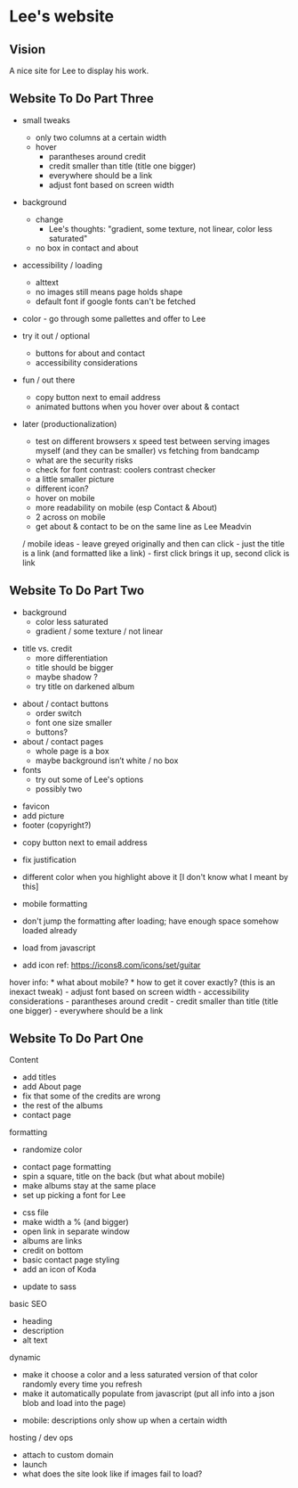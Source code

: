 # Lee's website

## Vision
A nice site for Lee to display his work.

## Website To Do Part Three
- small tweaks
    * only two columns at a certain width
    * hover
        * parantheses around credit 
        * credit smaller than title (title one bigger)
        * everywhere should be a link
        * adjust font based on screen width
- background
    * change
        - Lee's thoughts: "gradient, some texture, not linear, color less saturated"
    * no box in contact and about
- accessibility / loading
    * alttext
    - no images still means page holds shape
    - default font if google fonts can't be fetched
- color - go through some pallettes and offer to Lee
- try it out / optional
    - buttons for about and contact
    - accessibility considerations
- fun / out there
    - copy button next to email address
    - animated buttons when you hover over about & contact

- later (productionalization)
    - test on different browsers
    x speed test between serving images myself (and they can be smaller) vs fetching from bandcamp
    - what are the security risks
    - check for font contrast: coolers contrast checker

    * a little smaller picture
    * different icon?
    * hover on mobile
    * more readability on mobile (esp Contact & About)
    * 2 across on mobile
    - get about & contact to be on the same line as Lee Meadvin


    / mobile ideas
        - leave greyed originally and then can click
        - just the title is a link (and formatted like a link)
        - first click brings it up, second click is link

## Website To Do Part Two
- background
    - color less saturated
    - gradient / some texture / not linear
* title vs. credit
    * more differentiation
    * title should be bigger
    * maybe shadow ? 
    * try title on darkened album
- about / contact buttons
    * order switch
    * font one size smaller
    - buttons?
- about / contact pages
    - whole page is a box
    - maybe background isn’t white / no box
- fonts
    * try out some of Lee's options
    * possibly two
* favicon
* add picture
* footer (copyright?)
- copy button next to email address
* fix justification
- different color when you highlight above it [I don't know what I meant by this]

- mobile formatting
- don't jump the formatting after loading; have enough space somehow loaded already
- load from javascript
* add icon ref: https://icons8.com/icons/set/guitar

hover info:
    * what about mobile?
    * how to get it cover exactly? (this is an inexact tweak)
    - adjust font based on screen width
    - accessibility considerations
    - parantheses around credit 
    - credit smaller than title (title one bigger)
    - everywhere should be a link


## Website To Do Part One
Content
* add titles
* add About page
* fix that some of the credits are wrong
* the rest of the albums
* contact page

formatting
* randomize color
- contact page formatting
- spin a square, title on the back (but what about mobile)
- make albums stay at the same place
- set up picking a font for Lee
* css file
* make width a % (and bigger)
* open link in separate window
* albums are links
* credit on bottom
* basic contact page styling
* add an icon of Koda
- update to sass

basic SEO
- heading
- description
- alt text

dynamic
- make it choose a color and a less saturated version of that color randomly every time you refresh
- make it automatically populate from javascript (put all info into a json blob and load into the page)
* mobile: descriptions only show up when a certain width

hosting / dev ops
- attach to custom domain
- launch
- what does the site look like if images fail to load?

